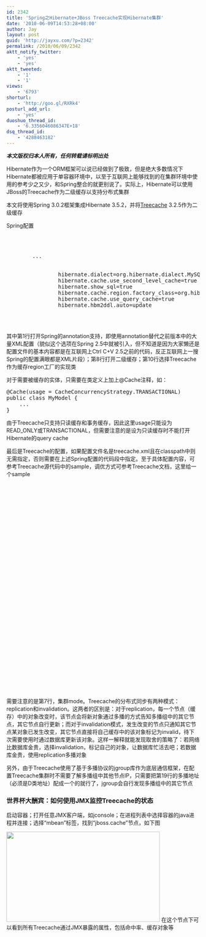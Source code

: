 ```yaml
---
id: 2342
title: 'Spring之Hibernate+JBoss Treecache实现Hibernate集群'
date: '2010-06-09T14:53:28+08:00'
author: Jay
layout: post
guid: 'http://jayxu.com/?p=2342'
permalink: /2010/06/09/2342
aktt_notify_twitter:
    - 'yes'
    - 'yes'
aktt_tweeted:
    - '1'
    - '1'
views:
    - '6793'
shorturl:
    - 'http://goo.gl/RXRk4'
posturl_add_url:
    - 'yes'
duoshuo_thread_id:
    - '6.3356046086347E+18'
dsq_thread_id:
    - '4288463182'
---
```


<strong><em>本文版权归本人所有，任何转载请标明出处</em></strong>

Hibernate作为一个ORM框架可以说已经做到了极致，但是绝大多数情况下Hibernate都被应用于单容器环境中，以至于互联网上能够找到的在集群环境中使用的参考少之又少，和Spring整合的就更别说了。实际上，Hibernate可以使用JBoss的Treecache作为二级缓存以支持分布式集群

本文将使用Spring 3.0.2框架集成Hibernate 3.5.2，并将<a href="http://jbosscache.jboss.org/" target="_blank">Treecache</a> 3.2.5作为二级缓存

Spring配置
<pre lang="xml">
<context:annotation-config />

<bean id="sessionFactory" class="org.springframework.orm.hibernate3.annotation.AnnotationSessionFactoryBean">
        ...
        <property name="hibernateProperties">
            <value>
                hibernate.dialect=org.hibernate.dialect.MySQL5Dialect
                hibernate.cache.use_second_level_cache=true
                hibernate.show_sql=true
                hibernate.cache.region.factory_class=org.hibernate.cache.jbc2.SharedJBossCacheRegionFactory
                hibernate.cache.use_query_cache=true
                hibernate.hbm2ddl.auto=update
            </value>
        </property>
    </bean>
</pre>

其中第1行打开Spring的annotation支持，即使用annotation替代之前版本中的大量XML配置（貌似这个选项在Spring 2.5中就被引入，但不知道是因为大家懒还是配置文件的基本内容都是在互联网上Ctrl C+V 2.5之前的代码，反正互联网上一搜Spring的配置满眼都是XML片段）；第8行打开二级缓存；第10行选择Treecache作为缓存region工厂的实现类

对于需要被缓存的实体，只需要在类定义上加上@Cache注释，如：
<pre lang="java">
@Cache(usage = CacheConcurrencyStrategy.TRANSACTIONAL)
public class MyModel {
    ...
}
</pre>

由于Treecache只支持只读缓存和事务缓存，因此这里usage只能设为READ_ONLY或TRANSACTIONAL，但需要注意的是设为只读缓存时不能打开Hibernate的query cache

最后是Treecache的配置，如果配置文件名是treecache.xml且在classpath中则无需指定，否则需要在上述Spring配置的代码段中指定。至于具体配置内容，可参考Treecache源代码中的sample，调优方式可参考Treecache文档，这里给一个sample
<pre lang="xml">
<?xml version="1.0" encoding="UTF-8"?>
<jbosscache xmlns:xsi="http://www.w3.org/2001/XMLSchema-instance" xmlns="urn:jboss:jbosscache-core:config:3.2">

   <!-- Configure the TransactionManager -->
   <transaction transactionManagerLookupClass="org.jboss.cache.transaction.GenericTransactionManagerLookup"/>

   <clustering mode="replication">
      <!--
       timeout: The max amount of time (in milliseconds) we wait until the
             state (i.e. the contents of the cache) are retrieved from
             existing members in a clustered environment
      -->
      <stateRetrieval timeout="20000"/>

      <!-- JGroups protocol stack properties. -->
      <jgroupsConfig>
         <udp discard_incompatible_packets="true" enable_bundling="true" enable_diagnostics="false" ip_ttl="2"
              loopback="false" max_bundle_size="64000" max_bundle_timeout="30" mcast_addr="224.12.12.12"
              mcast_port="45588" mcast_recv_buf_size="100000000" mcast_send_buf_size="640000"
              oob_thread_pool.enabled="true" oob_thread_pool.keep_alive_time="10000" oob_thread_pool.max_threads="20"
              oob_thread_pool.min_threads="8" oob_thread_pool.queue_enabled="false" oob_thread_pool.queue_max_size="10"
              oob_thread_pool.rejection_policy="Run" thread_naming_pattern="pl" thread_pool.enabled="true"
              thread_pool.keep_alive_time="10000" thread_pool.max_threads="15" thread_pool.min_threads="8"
              thread_pool.queue_enabled="true" thread_pool.queue_max_size="100000"
              thread_pool.rejection_policy="Discard"
              tos="8" ucast_recv_buf_size="20000000" ucast_send_buf_size="640000" use_concurrent_stack="true"
              use_incoming_packet_handler="true"/>
         <ping num_initial_members="3" timeout="2000"/>
         <merge2 max_interval="30000" min_interval="10000"/>
         <fd_SOCK/>
         <fd max_tries="5" shun="true" timeout="10000"/>
         <verify_SUSPECT timeout="1500"/>
         <pbcast.NAKACK discard_delivered_msgs="true" gc_lag="0" retransmit_timeout="300,600,1200,2400,4800"
                        use_mcast_xmit="true"/>
         <unicast timeout="300,600,1200,2400,3600"/>
         <pbcast.STABLE desired_avg_gossip="50000" max_bytes="400000" stability_delay="1000"/>
         <pbcast.GMS join_timeout="5000" print_local_addr="true" shun="false" view_ack_collection_timeout="5000"
                     view_bundling="true"/>
         <fc max_credits="500000" min_threshold="0.2"/>
         <frag2 frag_size="60000"/>
         <pbcast.STREAMING_STATE_TRANSFER/>
         <pbcast.FLUSH timeout="0"/>
      </jgroupsConfig>

      <async />
      <!-- Alternatively, to use sync replication, comment out the element above and uncomment the element below.  -->
      <!-- <sync /> -->

   </clustering>
</jbosscache>
</pre>

需要注意的是第7行，集群mode。Treecache的分布式同步有两种模式：replication和invalidation。这两者的区别是：对于replication，每一个节点（缓存）中的对象改变时，该节点会将新对象通过多播的方式告知多播组中的其它节点，其它节点自行更新；而对于invalidation模式，发生改变的节点只通知其它节点某对象已发生改变，其它节点直接将自己缓存中的该对象标记为invalid，待下次需要使用时通过数据库更新该对象。这样一解释就能发现取舍的策略了：若网络比数据库金贵，选择invalidation，标记自己的对象，让数据库忙活去吧；若数据库金贵，使用replication多播对象

另外，由于Treecache使用了基于多播协议的jgroup库作为底层通信框架，在配置Treecache集群时不需要了解多播组中其他节点IP，只需要把第19行的多播地址（必须是D类地址）配成一个的就行了，jgroup会自行发现多播组中的其它节点

<h3>世界杯大酬宾：如何使用JMX监控Treecache的状态</h3>
启动容器；打开任意JMX客户端，如jconsole；在进程列表中选择容器的java进程并连接；选择“mbean”标签，找到“jboss.cache”节点，如下图

<a href="http://www.jayxu.com/log/wp-content/uploads/2010/06/VisualVM-1.3.png"><img src="http://www.jayxu.com/log/wp-content/uploads/2010/06/VisualVM-1.3-400x235.png" alt="" title="VisualVM 1.3" width="400" height="235" /></a>
在这个节点下可以看到所有Treecache通过JMX暴露的属性，包括命中率、缓存对象等